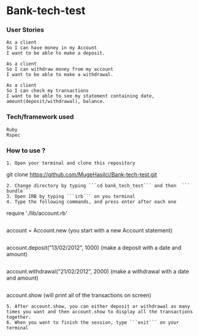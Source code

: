 # Bank-tech-test

### User Stories
```
As a client
So I can have money in my Account
I want to be able to make a deposit.

As a client
So I can withdraw money from my account
I want to be able to make a withdrawal.

As a client
So I can check my transactions
I want to be able to see my statement containing date, amount(deposit/withdrawal), balance.
```

### Tech/framework used
```
Ruby
Rspec
```
### How to use ?
```
1. Open your terminal and clone this repository
```
git clone https://github.com/MugeHasilci/Bank-tech-test.git
```
2. Change directory by typing ```cd bank_tech_test``` and then  ```
bundle```
3. Open IRB by typing ```irb``` on you terminal
4. Type the following commands, and press enter after each one
```
require './lib/account.rb'
```
```
account = Account.new (you start with a new Account statement)
```
```
account.deposit("13/02/2012", 1000) (make a deposit with a date and amount)
```
```
account.withdrawal("21/02/2012", 2000) (make a withdrawal with a date and amount)
```
```
account.show  (will print all of the transactions on screen)
```
5. After account.show, you can either deposit or withdrawal as many times you want and then account.show to display all the transactions together.
6. When you want to finish the session, type ```exit``` on your terminal
